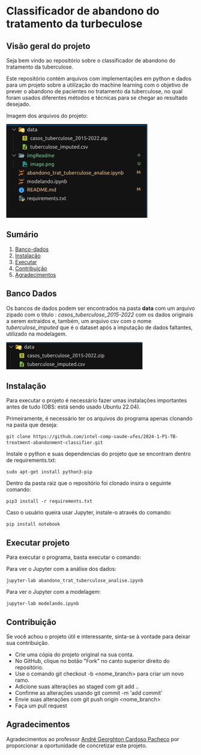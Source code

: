 # Classificador de abandono do tratamento da turbeculose

## Visão geral do projeto 
Seja bem vindo ao repositório sobre o classificador de abandono do tratamento da tuberculose.

Este repositório contém arquivos com implementações em python e dados para um projeto sobre a utilização do machine learning com o objetivo de prever o abandono de pacientes no tratamento da tuberculose, no qual foram usados diferentes métodos e técnicas para se chegar ao resultado desejado.

Imagem dos arquivos do projeto:

![alt text](imgReadme/imagearquivos.png)

## Sumário
1. [Banco-dados](#banco-dados)
2. [Instalação](#instalação)
3. [Executar](#executar-projeto)
4. [Contribuição](#contribuição)
5. [Agradecimentos](#agradecimentos)


## Banco Dados
Os bancos de dados podem ser encontrados na pasta **data** com um arquivo zipado com o titulo : *casos_tuberculose_2015-2022* com os dados originais a serem extraidos e, também, um arquivo csv com o nome *tuberculose_imputed* que é o dataset após a imputação de dados faltantes, utilizado na modelagem.

![alt text](imgReadme/data.png)

## Instalação

Para executar o projeto é necessário fazer umas instalações importantes antes de tudo (OBS: está sendo usado Ubuntu 22.04).

Primeiramente, é necessário ter os arquivos do programa apenas clonando na pasta que deseja: 

```
git clone https://github.com/intel-comp-saude-ufes/2024-1-P1-TB-treatment-abandonment-classifier.git
```

Instale o python e suas dependencias do projeto que se encontram dentro de requirements.txt: 
```
sudo apt-get install python3-pip
```

Dentro da pasta raiz que o repositório foi clonado insira o seguinte comando: 

```
pip3 install -r requirements.txt
```

Caso o usuário queira usar Jupyter, instale-o através do comando: 
```
pip install notebook
```

## Executar projeto

Para executar o programa, basta executar o comando:

Para ver o Jupyter com a análise dos dados: 
```
jupyter-lab abandono_trat_tuberculose_analise.ipynb
```

Para ver o Jupyter com a modelagem:
```
jupyter-lab modelando.ipynb
```

## Contribuição

Se você achou o projeto útil e interessante, sinta-se à vontade para deixar sua contribuição.

* Crie uma cópia do projeto original na sua conta.
* No GitHub, clique no botão "Fork" no canto superior direito do repositório.
* Use o comando git checkout -b <nome_branch> para criar um novo ramo.
* Adicione suas alterações ao staged com git add ..
* Confirme as alterações usando git commit -m 'add commit'
* Envie suas alterações com git push origin <nome_branch>
* Faça um pull request

## Agradecimentos

Agradecimentos ao professor [André Georghton Cardoso Pacheco](https://github.com/paaatcha) por proporcionar a oportunidade de concretizar este projeto.

